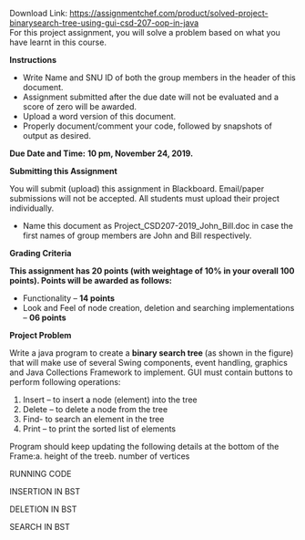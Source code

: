 Download Link: https://assignmentchef.com/product/solved-project-binarysearch-tree-using-gui-csd-207-oop-in-java
<br>
For this project assignment, you will solve a problem based on what you have learnt in this course.

<strong> </strong><strong>Instructions</strong>

<ul>

 <li>Write Name and SNU ID of both the group members in the header of this document.</li>

 <li>Assignment submitted after the due date will not be evaluated and a score of zero will be awarded.</li>

 <li>Upload a word version of this document.</li>

 <li>Properly document/comment your code, followed by snapshots of output as desired.</li>

</ul>




<strong>Due Date and Time:</strong> <strong> 10 pm, November 24, 2019.   </strong>




<strong>Submitting this Assignment</strong>

You will submit (upload) this assignment in Blackboard. Email/paper submissions will not be accepted. All students must upload their project individually.

<ul>

 <li>Name this document as Project_CSD207-2019_John_Bill.doc in case the first names of group members are John and Bill respectively.</li>

</ul>

<strong> </strong>

<strong>Grading Criteria</strong>

<strong>This assignment has 20 points (with weightage of 10% in your overall 100 points). Points will be awarded as follows:</strong>

<ul>

 <li>Functionality – <strong>14 points</strong></li>

 <li>Look and Feel of node creation, deletion and searching implementations – <strong>06 points</strong></li>

</ul>




<strong>Project Problem</strong>

Write a java program to create a <strong>binary search tree </strong>(as shown in the figure) that will make use of several Swing components, event handling, graphics and Java Collections Framework to implement. GUI must contain buttons to perform following operations:

<ol>

 <li>Insert – to insert a node (element) into the tree</li>

 <li>Delete – to delete a node from the tree</li>

 <li>Find- to search an element in the tree</li>

 <li>Print – to print the sorted list of elements</li>

</ol>

Program should keep updating the following details at the bottom of the Frame:a. height of the treeb.  number of vertices







RUNNING CODE










INSERTION IN BST







DELETION IN BST




SEARCH IN BST





